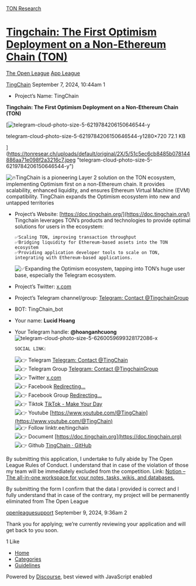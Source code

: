 [TON Research](/)

# [Tingchain: The First Optimism Deployment on a Non-Ethereum Chain (TON)](/t/tingchain-the-first-optimism-deployment-on-a-non-ethereum-chain-ton/31634)

[The Open League](/c/the-open-league/app-leaderboard/58)  [App League](/c/the-open-league/app-leaderboard/58) 

    

[TingChain](https://tonresear.ch/u/TingChain)   September 7, 2024, 10:44am  1

*   Project’s Name: TingChain

**Tingchain: The First Optimism Deployment on a Non-Ethereum Chain (TON)**

[![telegram-cloud-photo-size-5-6219784206150646544-y](https://tonresear.ch/uploads/default/optimized/2X/5/51c5ec6cb8485b078144886aa71e098f2a3216c7_2_517x291.jpeg)

telegram-cloud-photo-size-5-6219784206150646544-y1280×720 72.1 KB

](https://tonresear.ch/uploads/default/original/2X/5/51c5ec6cb8485b078144886aa71e098f2a3216c7.jpeg "telegram-cloud-photo-size-5-6219784206150646544-y")

![:fire:](https://tonresear.ch/images/emoji/twitter/fire.png?v=12 ":fire:")TingChain is a pioneering Layer 2 solution on the TON ecosystem, implementing Optimism first on a non-Ethereum chain. It provides scalability, enhanced liquidity, and ensures Ethereum Virtual Machine (EVM) compatibility. TingChain expands the Optimism ecosystem into new and untapped territories

*   Project’s Website: [https://doc.tingchain.org/](https://doc.tingchain.org/)  
    Tingchain leverages TON’s products and technologies to provide optimal solutions for users in the ecosystem:
    
    ```
    ✅Scaling TON, improving transaction throughput
    ✅Bridging liquidity for Ethereum-based assets into the TON ecosystem
    ✅Providing application developer tools to scale on TON, integrating with Ethereum-based applications.
    ```
    
    ![:white_check_mark:](https://tonresear.ch/images/emoji/twitter/white_check_mark.png?v=12 ":white_check_mark:")Expanding the Optimism ecosystem, tapping into TON’s huge user base, especially the Telegram ecosystem.
    
*   Project’s Twitter: [x.com](https://x.com/TingChains)
    
*   Project’s Telegram channel/group: [Telegram: Contact @TingchainGroup](https://t.me/TingchainGroup)
    

*   BOT: TingChain\_bot
    
*   Your name: **Lucid Hoang**
    
*   Your Telegram handle: **@hoanganhcuong**  
    ![telegram-cloud-photo-size-5-6260059699328172086-x](https://tonresear.ch/uploads/default/original/2X/c/cab99153fbcc9199315cdf1de849257a6db6149f.jpeg)
    
    ```
    SOCIAL LINK:
    ```
    
    ![:point_right:](https://tonresear.ch/images/emoji/twitter/point_right.png?v=12 ":point_right:") Telegram [Telegram: Contact @TingChain](https://t.me/TingChain)  
    ![:point_right:](https://tonresear.ch/images/emoji/twitter/point_right.png?v=12 ":point_right:") Telegram Group [Telegram: Contact @TingchainGroup](https://t.me/TingchainGroup)  
    ![:point_right:](https://tonresear.ch/images/emoji/twitter/point_right.png?v=12 ":point_right:") Twitter [x.com](https://x.com/TingChains)  
    ![:point_right:](https://tonresear.ch/images/emoji/twitter/point_right.png?v=12 ":point_right:") Facebook [Redirecting...](https://www.facebook.com/TingChains)  
    ![:point_right:](https://tonresear.ch/images/emoji/twitter/point_right.png?v=12 ":point_right:") Facebook Group [Redirecting...](https://www.facebook.com/groups/tingchain)  
    ![:point_right:](https://tonresear.ch/images/emoji/twitter/point_right.png?v=12 ":point_right:") Tiktok [TikTok - Make Your Day](https://www.tiktok.com/@tingchain)  
    ![:point_right:](https://tonresear.ch/images/emoji/twitter/point_right.png?v=12 ":point_right:") Youtube [https://www.youtube.com/@TingChain](https://www.youtube.com/@TingChain)  
    ![:point_right:](https://tonresear.ch/images/emoji/twitter/point_right.png?v=12 ":point_right:") Follow linktr.ee/tingchain  
    ![:point_right:](https://tonresear.ch/images/emoji/twitter/point_right.png?v=12 ":point_right:") Document [https://doc.tingchain.org](https://doc.tingchain.org)  
    ![:point_right:](https://tonresear.ch/images/emoji/twitter/point_right.png?v=12 ":point_right:") Github [TingChain · GitHub](https://github.com/TingChain)
    

By submitting this application, I undertake to fully abide by The Open League Rules of Conduct. I understand that in case of the violation of those my team will be immediately excluded from the competition. Link: [Notion – The all-in-one workspace for your notes, tasks, wikis, and databases.](https://ton-org.notion.site/The-Open-League-Rules-of-Conduct-04f4a0fedf1a401687075f5efd83de68)

By submitting the form I confirm that the data I provided is correct and I fully understand that in case of the contrary, my project will be permanently eliminated from The Open League

 

[openleaguesupport](https://tonresear.ch/u/openleaguesupport) September 9, 2024, 9:36am  2

Thank you for applying; we’re currently reviewing your application and will get back to you soon.

  1 Like

*   [Home](/)
*   [Categories](/categories)
*   [Guidelines](/guidelines)

Powered by [Discourse](https://www.discourse.org), best viewed with JavaScript enabled